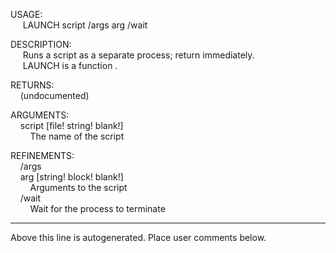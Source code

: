 USAGE:  
&nbsp;&nbsp;&nbsp;&nbsp;&nbsp;LAUNCH&nbsp;script&nbsp;/args&nbsp;arg&nbsp;/wait  
  
DESCRIPTION:  
&nbsp;&nbsp;&nbsp;&nbsp;&nbsp;Runs&nbsp;a&nbsp;script&nbsp;as&nbsp;a&nbsp;separate&nbsp;process;&nbsp;return&nbsp;immediately.  
&nbsp;&nbsp;&nbsp;&nbsp;&nbsp;LAUNCH&nbsp;is&nbsp;a&nbsp;function&nbsp;.  
  
RETURNS:  
&nbsp;&nbsp;&nbsp;&nbsp;(undocumented)  
  
ARGUMENTS:  
&nbsp;&nbsp;&nbsp;&nbsp;script&nbsp;[file!&nbsp;string!&nbsp;blank!]  
&nbsp;&nbsp;&nbsp;&nbsp;&nbsp;&nbsp;&nbsp;&nbsp;The&nbsp;name&nbsp;of&nbsp;the&nbsp;script  
  
REFINEMENTS:  
&nbsp;&nbsp;&nbsp;&nbsp;/args  
&nbsp;&nbsp;&nbsp;&nbsp;arg&nbsp;[string!&nbsp;block!&nbsp;blank!]  
&nbsp;&nbsp;&nbsp;&nbsp;&nbsp;&nbsp;&nbsp;&nbsp;Arguments&nbsp;to&nbsp;the&nbsp;script  
&nbsp;&nbsp;&nbsp;&nbsp;/wait  
&nbsp;&nbsp;&nbsp;&nbsp;&nbsp;&nbsp;&nbsp;&nbsp;Wait&nbsp;for&nbsp;the&nbsp;process&nbsp;to&nbsp;terminate  
___
Above this line is autogenerated. Place user comments below.